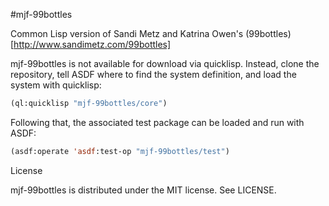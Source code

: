 #mjf-99bottles

Common Lisp version of Sandi Metz and Katrina Owen's
(99bottles)[http://www.sandimetz.com/99bottles]

mjf-99bottles is not available for download via quicklisp. Instead,
clone the repository, tell ASDF where to find the system definition,
and load the system with quicklisp:

```lisp
(ql:quicklisp "mjf-99bottles/core")
```

Following that, the associated test package can be loaded and run
with ASDF:

```lisp
(asdf:operate 'asdf:test-op "mjf-99bottles/test")
```

License

mjf-99bottles is distributed under the MIT license. See LICENSE.
